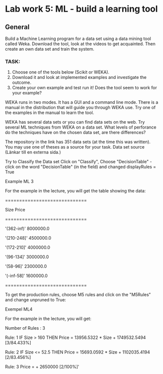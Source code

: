 # Lab work 5: ML - build a learning tool
## General
Build a Machine Learning program for a data set using a data mining tool called Weka. Download the tool, look at the videos to get acquainted. Then create an own data set and train the system.

### TASK:
1. Choose one of the tools below (Scikit or WEKA).
2. Download it and look at implemented examples and investigate the outcome.
3. Create your own example and test run it! Does the tool seem to work for your example?

WEKA runs in two modes. It has a GUI and a command line mode. There is a manual in the distribution that will guide you through WEKA use. Try one of the examples in the manual to learn the tool.

WEKA has several data sets or you can find data sets on the web. Try several ML techniques from WEKA on a data set. What levels of perforance do the techniques have on the chosen data set, are there differences?

The repository in the link has 351 data sets (at the time this was written). You may use one of theses as a source for your task. Data set source (Länkar till en externa sida.)

Try to Classify the Data set
Click on "Classify", Choose "DecisionTable" - click on the word "DecisionTable" (in the field) and changed displayRules = True

Example ML 3

For the example in the lecture, you will get the table showing the data:

=============================

Size       Price

=============================

'(362-inf)' 8000000.0

'(210-248]' 4500000.0

'(172-210]' 4000000.0

'(96-134]' 3000000.0

'(58-96]'   2300000.0

'(-inf-58]' 1600000.0

=============================

 

To get the production rules, choose M5 rules and click on the "M5Rules" and change unpruned to True:

Exempel ML4

For the example in the lecture, you will get:

Number of Rules : 3

Rule: 1
IF
    Size > 160
THEN
Price =
    13956.5322 * Size
    + 1749532.5494 [3/84.433%]

Rule: 2
IF
    Size <= 52.5
THEN
Price =
    15693.0592 * Size
    + 1102035.4194 [2/83.456%]

Rule: 3
Price =
    + 2650000 [2/100%]'